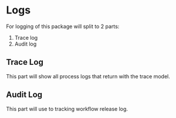 # Logs

For logging of this package will split to 2 parts:

1. Trace log
2. Audit log

## Trace Log

This part will show all process logs that return with the trace model.

## Audit Log

This part will use to tracking workflow release log.
